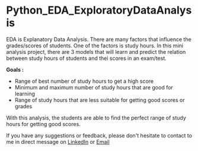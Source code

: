 # Python_EDA_ExploratoryDataAnalysis
EDA is Explanatory Data Analysis. There are many factors that influence the grades/scores of students. One of the factors is study hours. In this mini analysis project, there are 3 models that will learn and predict the relation between study hours of students and thei scores in an exam/test.

**Goals :**
-  Range of best number of study hours to get a high score
-  Minimum and maximum number of study hours that are good for learning
-  Range of study hours that are less suitable for getting good scores or grades

With this analysis, the students are able to find the perfect range of study hours for getting good scores.

If you have any suggestions or feedback, please don't hesitate to contact to me in direct message on [LinkedIn](https://linkedin.com/in/raulahmadm) or [Email](mailto:raul.maulidhino@gmail.com)
